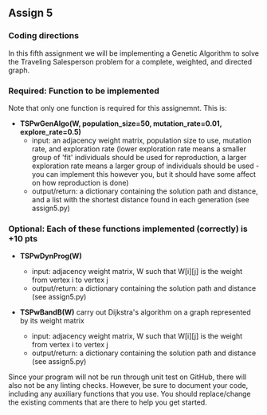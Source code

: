 ## Assign 5

### Coding directions

In this fifth assignment we will be implementing a Genetic Algorithm to solve
the Traveling Salesperson problem for a complete, weighted, and directed graph. 

### Required: Function to be implemented

Note that only one function is required for this assignemnt. This is: 


* __TSPwGenAlgo(W, population_size=50, mutation_rate=0.01, explore_rate=0.5)__
  * input: an adjacency weight matrix, population size to use, mutation rate,
    and exploration rate (lower exploration rate means a smaller group of 'fit'
    individuals should be used for reproduction, a larger exploration rate means
    a larger group of individuals should be used - you can implement this
    however you, but it should have some affect on how reproduction is done)
  * output/return: a dictionary containing the solution path and distance, and
    a list with the shortest distance found in each generation (see assign5.py) 

### Optional: Each of these functions implemented (correctly) is +10 pts

* __TSPwDynProg(W)__ 
  * input: adjacency weight matrix, W such that W[i][j] is the weight from vertex i to vertex j
  * output/return: a dictionary containing the solution path and distance (see assign5.py) 

* __TSPwBandB(W)__ carry out Dijkstra's algorithm on a graph represented by its weight matrix
  * input: adjacency weight matrix, W such that W[i][j] is the weight from vertex i to vertex j
  * output/return: a dictionary containing the solution path and distance (see assign5.py) 


Since your program will not be run through unit test on GitHub, there will also
not be any linting checks. However, be sure to document your code, including any
auxiliary functions that you use. You should replace/change the existing
comments that are there to help you get started. 

